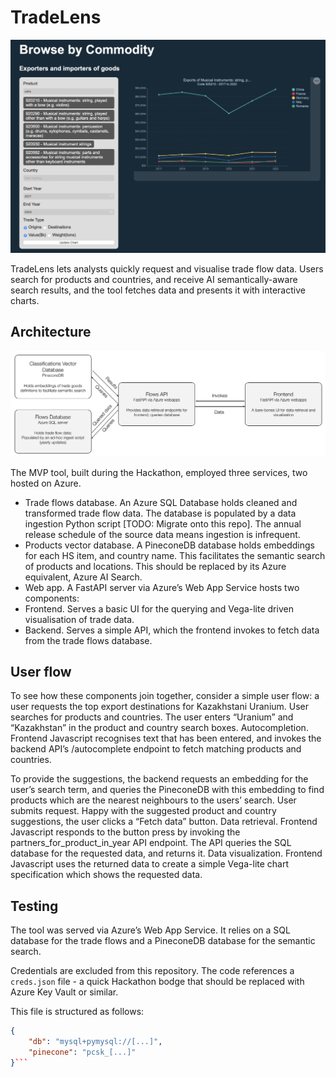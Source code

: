 # TradeLens

![TradeLens Screenshot](/docs/imgs/screenshot.jpeg)


TradeLens lets analysts quickly request and visualise trade flow data. Users search for products and countries, and receive AI semantically-aware search results, and the tool fetches data and presents it with interactive charts. 

## Architecture

![TradeLens stack](/docs/imgs/stack.png)

The MVP tool, built during the Hackathon, employed three services, two hosted on Azure.

- Trade flows database. An Azure SQL Database holds cleaned and transformed trade flow data. The database is populated by a data ingestion Python script \[TODO: Migrate onto this repo\]. The annual release schedule of the source data means ingestion is infrequent.
- Products vector database. A PineconeDB database holds embeddings for each HS item, and country name. This facilitates the semantic search of products and locations. This should be replaced by its Azure equivalent, Azure AI Search. 
- Web app. A FastAPI server via Azure’s Web App Service hosts two components:
- Frontend. Serves a basic UI for the querying and Vega-lite driven visualisation of trade data.
- Backend. Serves a simple API, which the frontend invokes to fetch data from the trade flows database.

## User flow

To see how these components join together, consider a simple user flow: a user requests the top export destinations for Kazakhstani Uranium.
User searches for products and countries. The user enters “Uranium” and “Kazakhstan” in the product and country search boxes.
Autocompletion. Frontend Javascript recognises text that has been entered, and invokes the backend API’s /autocomplete endpoint to fetch matching products and countries.

To provide the suggestions, the backend requests an embedding for the user’s search term, and queries the PineconeDB with this embedding to find products which are the nearest neighbours to the users’ search.
User submits request. Happy with the suggested product and country suggestions, the user clicks a “Fetch data” button. 
Data retrieval. Frontend Javascript responds to the button press by invoking the partners_for_product_in_year API endpoint. The API queries the SQL database for the requested data, and returns it.
Data visualization. Frontend Javascript uses the returned data to create a simple Vega-lite chart specification which shows the requested data. 

## Testing

The tool was served via Azure’s Web App Service. It relies on a SQL database for the trade flows and a PineconeDB database for the semantic search.

Credentials are excluded from this repository. The code references a `creds.json` file - a quick Hackathon bodge that should be replaced with Azure Key Vault or similar.

This file is structured as follows:

```json
{
    "db": "mysql+pymysql://[...]",
    "pinecone": "pcsk_[...]"
}```
